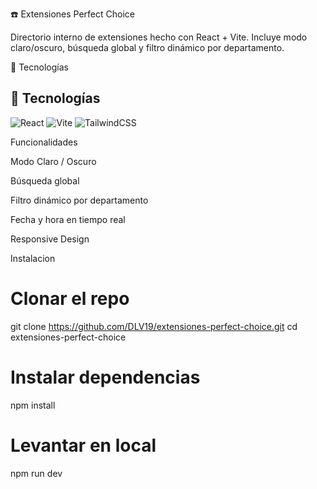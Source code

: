 ☎️ Extensiones Perfect Choice

Directorio interno de extensiones hecho con React + Vite.
Incluye modo claro/oscuro, búsqueda global y filtro dinámico por departamento.

🧰 Tecnologías

## 🧰 Tecnologías
![React](https://img.shields.io/badge/React-20232A?style=for-the-badge&logo=react&logoColor=61DAFB)
![Vite](https://img.shields.io/badge/Vite-646CFF?style=for-the-badge&logo=vite&logoColor=white)
![TailwindCSS](https://img.shields.io/badge/Tailwind_CSS-38B2AC?style=for-the-badge&logo=tailwind-css&logoColor=white)


 Funcionalidades

 Modo Claro / Oscuro

 Búsqueda global

 Filtro dinámico por departamento

 Fecha y hora en tiempo real

 Responsive Design

Instalacion
# Clonar el repo
git clone https://github.com/DLV19/extensiones-perfect-choice.git
cd extensiones-perfect-choice

# Instalar dependencias
npm install

# Levantar en local
npm run dev
